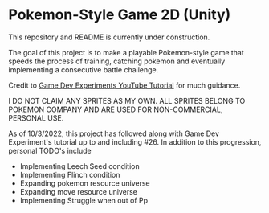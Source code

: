 # Pokemon-Style Game 2D (Unity)

This repository and README is currently under construction.

The goal of this project is to make a playable Pokemon-style game that speeds the process
of training, catching pokemon and eventually implementing a consecutive battle challenge.

Credit to [Game Dev Experiments YouTube Tutorial](https://www.youtube.com/playlist?list=PLLf84Zj7U26kfPQ00JVI2nIoozuPkykDX) for much guidance.

I DO NOT CLAIM ANY SPRITES AS MY OWN. ALL SPRITES BELONG TO POKEMON COMPANY AND ARE USED FOR NON-COMMERCIAL, PERSONAL USE.

As of 10/3/2022, this project has followed along with Game Dev Experiment's tutorial up to and including #26. In addition to this progression, personal TODO's include
* Implementing Leech Seed condition
* Implementing Flinch condition
* Expanding pokemon resource universe
* Expanding move resource universe
* Implementing Struggle when out of Pp
